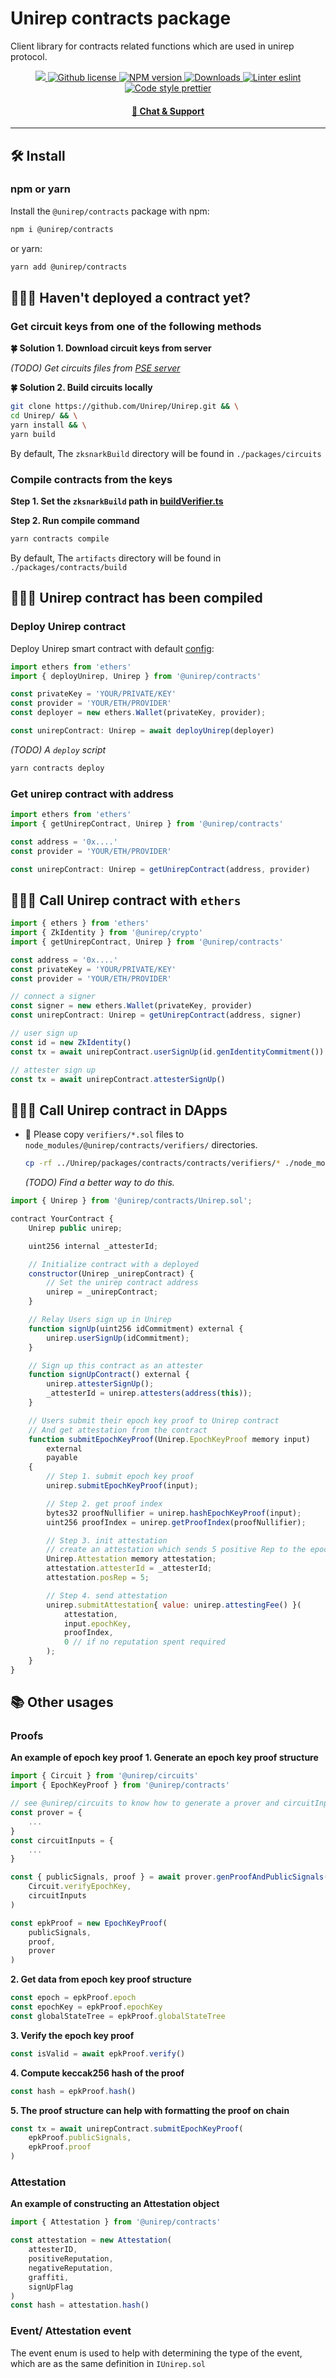 # Unirep contracts package

Client library for contracts related functions which are used in unirep protocol.

<p align="center">
    <a href="https://github.com/unirep/unirep">
        <img src="https://img.shields.io/badge/project-unirep-blue.svg?style=flat-square">
    </a>
    <a href="https://github.com/unirep/unirep/blob/master/LICENSE">
        <img alt="Github license" src="https://img.shields.io/github/license/unirep/unirep.svg?style=flat-square">
    </a>
    <a href="https://www.npmjs.com/package/@unirep/contracts">
        <img alt="NPM version" src="https://img.shields.io/npm/v/@unirep/contracts?style=flat-square" />
    </a>
    <a href="https://npmjs.org/package/@unirep/contracts">
        <img alt="Downloads" src="https://img.shields.io/npm/dm/@unirep/contracts.svg?style=flat-square" />
    </a>
    <a href="https://eslint.org/">
        <img alt="Linter eslint" src="https://img.shields.io/badge/linter-eslint-8080f2?style=flat-square&logo=eslint" />
    </a>
    <a href="https://prettier.io/">
        <img alt="Code style prettier" src="https://img.shields.io/badge/code%20style-prettier-f8bc45?style=flat-square&logo=prettier" />
    </a>
</p>

<div align="center">
    <h4>
        <a href="https://discord.gg/VzMMDJmYc5">
            🤖 Chat &amp; Support
        </a>
    </h4>
</div>

---

## 🛠 Install

### npm or yarn

Install the `@unirep/contracts` package with npm:

```bash
npm i @unirep/contracts
```

or yarn:

```bash
yarn add @unirep/contracts
```

## 👩🏻‍⚕️ Haven't deployed a contract yet?

### Get circuit keys from one of the following methods

**🍀 Solution 1. Download circuit keys from server**

_(TODO) Get circuits files from [PSE server](http://www.trusted-setup-pse.org/)_

**🍀 Solution 2. Build circuits locally**

```bash
git clone https://github.com/Unirep/Unirep.git && \
cd Unirep/ && \
yarn install && \
yarn build
```

By default, The `zksnarkBuild` directory will be found in `./packages/circuits`

### Compile contracts from the keys

**Step 1. Set the `zksnarkBuild` path in [buildVerifier.ts](./scripts/buildVerifiers.ts)**

**Step 2. Run compile command**

```bash
yarn contracts compile
```

By default, The `artifacts` directory will be found in `./packages/contracts/build`

## 🙆🏻‍♀️ Unirep contract has been compiled

### Deploy Unirep contract

Deploy Unirep smart contract with default [config](../circuits/config/index.ts):

```typescript
import ethers from 'ethers'
import { deployUnirep, Unirep } from '@unirep/contracts'

const privateKey = 'YOUR/PRIVATE/KEY'
const provider = 'YOUR/ETH/PROVIDER'
const deployer = new ethers.Wallet(privateKey, provider);

const unirepContract: Unirep = await deployUnirep(deployer)
```

_(TODO) A `deploy` script_
```bash
yarn contracts deploy
```

### Get unirep contract with address

```typescript
import ethers from 'ethers'
import { getUnirepContract, Unirep } from '@unirep/contracts'

const address = '0x....'
const provider = 'YOUR/ETH/PROVIDER'

const unirepContract: Unirep = getUnirepContract(address, provider)
```

## 🧑🏻‍💻 Call Unirep contract with `ethers`

```typescript
import { ethers } from 'ethers'
import { ZkIdentity } from '@unirep/crypto'
import { getUnirepContract, Unirep } from '@unirep/contracts'

const address = '0x....'
const privateKey = 'YOUR/PRIVATE/KEY'
const provider = 'YOUR/ETH/PROVIDER'

// connect a signer
const signer = new ethers.Wallet(privateKey, provider)
const unirepContract: Unirep = getUnirepContract(address, signer)

// user sign up
const id = new ZkIdentity()
const tx = await unirepContract.userSignUp(id.genIdentityCommitment())

// attester sign up
const tx = await unirepContract.attesterSignUp()
```

## 🙋🏻‍♂️ Call Unirep contract in DApps

-   🚸 Please copy `verifiers/*.sol` files to `node_modules/@unirep/contracts/verifiers/` directories.
    ```bash
    cp -rf ../Unirep/packages/contracts/contracts/verifiers/* ./node_modules/@unirep/contracts/verifiers
    ```
    _(TODO) Find a better way to do this._

```javascript
import { Unirep } from '@unirep/contracts/Unirep.sol';

contract YourContract {
    Unirep public unirep;

    uint256 internal _attesterId;

    // Initialize contract with a deployed
    constructor(Unirep _unirepContract) {
        // Set the unirep contract address
        unirep = _unirepContract;
    }

    // Relay Users sign up in Unirep
    function signUp(uint256 idCommitment) external {
        unirep.userSignUp(idCommitment);
    }

    // Sign up this contract as an attester
    function signUpContract() external {
        unirep.attesterSignUp();
        _attesterId = unirep.attesters(address(this));
    }

    // Users submit their epoch key proof to Unirep contract
    // And get attestation from the contract
    function submitEpochKeyProof(Unirep.EpochKeyProof memory input)
        external
        payable
    {
        // Step 1. submit epoch key proof
        unirep.submitEpochKeyProof(input);

        // Step 2. get proof index
        bytes32 proofNullifier = unirep.hashEpochKeyProof(input);
        uint256 proofIndex = unirep.getProofIndex(proofNullifier);

        // Step 3. init attestation
        // create an attestation which sends 5 positive Rep to the epochKey
        Unirep.Attestation memory attestation;
        attestation.attesterId = _attesterId;
        attestation.posRep = 5;

        // Step 4. send attestation
        unirep.submitAttestation{ value: unirep.attestingFee() }(
            attestation,
            input.epochKey,
            proofIndex,
            0 // if no reputation spent required
        );
    }
}
```

## 📚 Other usages

### Proofs

**An example of epoch key proof**
**1. Generate an epoch key proof structure**
```typescript
import { Circuit } from '@unirep/circuits'
import { EpochKeyProof } from '@unirep/contracts'

// see @unirep/circuits to know how to generate a prover and circuitInputs
const prover = {
    ...
}
const circuitInputs = {
    ...
}

const { publicSignals, proof } = await prover.genProofAndPublicSignals(
    Circuit.verifyEpochKey,
    circuitInputs
)

const epkProof = new EpochKeyProof(
    publicSignals,
    proof,
    prover
)
```
**2. Get data from epoch key proof structure**
```typescript
const epoch = epkProof.epoch
const epochKey = epkProof.epochKey
const globalStateTree = epkProof.globalStateTree
```

**3. Verify the epoch key proof**
```typescript
const isValid = await epkProof.verify()
```

**4. Compute keccak256 hash of the proof**
```typescript
const hash = epkProof.hash()
```

**5. The proof structure can help with formatting the proof on chain**
```typescript
const tx = await unirepContract.submitEpochKeyProof(
    epkProof.publicSignals,
    epkProof.proof
)
```

### Attestation
**An example of constructing an Attestation object**

```typescript
import { Attestation } from '@unirep/contracts'

const attestation = new Attestation(
    attesterID,
    positiveReputation,
    negativeReputation,
    graffiti,
    signUpFlag
)
const hash = attestation.hash()
```

### Event/ Attestation event

The event enum is used to help with determining the type of the event, which are as the same definition in `IUnirep.sol`